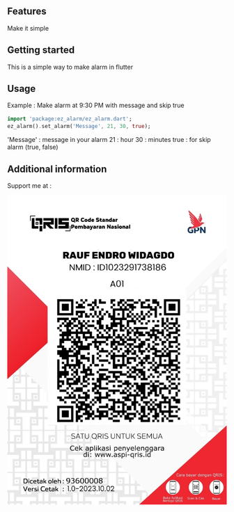 <!--
This README describes the package. If you publish this package to pub.dev,
this README's contents appear on the landing page for your package.

For information about how to write a good package README, see the guide for
[writing package pages](https://dart.dev/guides/libraries/writing-package-pages).

For general information about developing packages, see the Dart guide for
[creating packages](https://dart.dev/guides/libraries/create-library-packages)
and the Flutter guide for
[developing packages and plugins](https://flutter.dev/developing-packages).
-->



## Features

Make it simple

## Getting started

This is a simple way to make alarm in flutter

## Usage



Example :
Make alarm at 9:30 PM with message and skip true


```dart
import 'package:ez_alarm/ez_alarm.dart';
ez_alarm().set_alarm('Message', 21, 30, true);
```

'Message' : message in your alarm
21 : hour
30 : minutes
true : for skip alarm (true, false)

## Additional information

Support me at :

![alt text](https://github.com/raufendro-dev/ez_alarm/blob/main/qris.png?raw=true)
